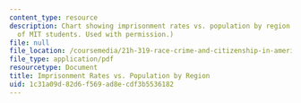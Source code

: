 ```yaml
---
content_type: resource
description: Chart showing imprisonment rates vs. population by region. (Courtesy
  of MIT students. Used with permission.)
file: null
file_location: /coursemedia/21h-319-race-crime-and-citizenship-in-american-law-fall-2014/1c31a09d82d6f569ad8ecdf3b5536182_MIT21H_319F14_PrisonState.pdf
file_type: application/pdf
resourcetype: Document
title: Imprisonment Rates vs. Population by Region
uid: 1c31a09d-82d6-f569-ad8e-cdf3b5536182
---
```

